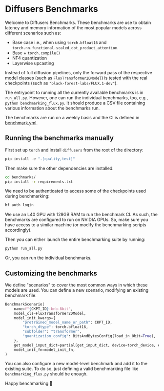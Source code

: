# Diffusers Benchmarks

Welcome to Diffusers Benchmarks. These benchmarks are use to obtain latency and memory information of the most popular models across different scenarios such as:

* Base case i.e., when using `torch.bfloat16` and `torch.nn.functional.scaled_dot_product_attention`.
* Base + `torch.compile()`
* NF4 quantization
* Layerwise upcasting

Instead of full diffusion pipelines, only the forward pass of the respective model classes (such as `FluxTransformer2DModel`) is tested with the real checkpoints (such as `"black-forest-labs/FLUX.1-dev"`). 

The entrypoint to running all the currently available benchmarks is in `run_all.py`. However, one can run the individual benchmarks, too, e.g., `python benchmarking_flux.py`. It should produce a CSV file containing various information about the benchmarks run.

The benchmarks are run on a weekly basis and the CI is defined in [benchmark.yml](../.github/workflows/benchmark.yml).

## Running the benchmarks manually

First set up `torch` and install `diffusers` from the root of the directory:

```py
pip install -e ".[quality,test]"
```

Then make sure the other dependencies are installed:

```sh
cd benchmarks/
pip install -r requirements.txt
```

We need to be authenticated to access some of the checkpoints used during benchmarking:

```sh
hf auth login
```

We use an L40 GPU with 128GB RAM to run the benchmark CI. As such, the benchmarks are configured to run on NVIDIA GPUs. So, make sure you have access to a similar machine (or modify the benchmarking scripts accordingly).

Then you can either launch the entire benchmarking suite by running:

```sh
python run_all.py
```

Or, you can run the individual benchmarks.

## Customizing the benchmarks

We define "scenarios" to cover the most common ways in which these models are used. You can
define a new scenario, modifying an existing benchmark file:

```py
BenchmarkScenario(
    name=f"{CKPT_ID}-bnb-8bit",
    model_cls=FluxTransformer2DModel,
    model_init_kwargs={
        "pretrained_model_name_or_path": CKPT_ID,
        "torch_dtype": torch.bfloat16,
        "subfolder": "transformer",
        "quantization_config": BitsAndBytesConfig(load_in_8bit=True),
    },
    get_model_input_dict=partial(get_input_dict, device=torch_device, dtype=torch.bfloat16),
    model_init_fn=model_init_fn,
)
```

You can also configure a new model-level benchmark and add it to the existing suite. To do so, just defining a valid benchmarking file like `benchmarking_flux.py` should be enough.

Happy benchmarking 🧨